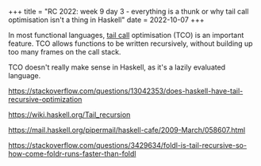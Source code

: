 +++
title = "RC 2022: week 9 day 3 - everything is a thunk or why tail call optimisation isn't a thing in Haskell"
date = 2022-10-07
+++

In most functional languages, [tail call](https://en.wikipedia.org/wiki/Tail_call) optimisation  (TCO) is an important feature.  TCO allows functions to be written recursively, without building up too many frames on the call stack.  

TCO doesn't really make sense in Haskell, as it's a lazily evaluated language.  

https://stackoverflow.com/questions/13042353/does-haskell-have-tail-recursive-optimization

https://wiki.haskell.org/Tail_recursion

https://mail.haskell.org/pipermail/haskell-cafe/2009-March/058607.html

https://stackoverflow.com/questions/3429634/foldl-is-tail-recursive-so-how-come-foldr-runs-faster-than-foldl
